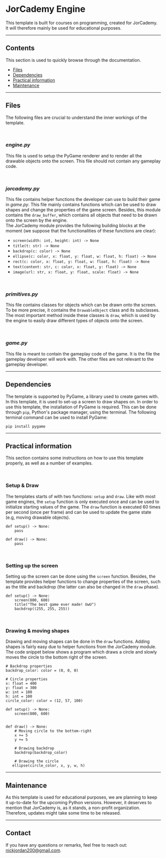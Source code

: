 # JorCademy Engine
This template is built for courses on programming, created for JorCademy. It will therefore mainly be used for educational purposes.  

---

## Contents
This section is used to quickly browse through the documentation.
- [Files](#files)
- [Dependencies](#dependencies)
- [Practical information](#practical-information)
- [Maintenance](#maintenance)

---

## Files
The following files are crucial to understand the inner workings of the template.

<br>

### <i>engine.py</i>
This file is used to setup the PyGame renderer and to render all the drawable objects onto the screen. This file should not contain any gameplay code.  

<br>

### <i>jorcademy.py</i>
This file contains helper functions the developer can use to build their game in <i>game.py</i>. This file mainly contains functions which can be used to draw shapes and change the properties of the game screen. Besides, this module contains the ```draw_buffer```, which contains all objects that need to be drawn onto the screen by the engine. 
<br>
The JorCademy module provides the following building blocks at the moment (we suppose that the functionalities of these functions are clear):
- ```screen(width: int, height: int) -> None```
- ```title(t: str) -> None```
- ```backdrop(c: color) -> None```
- ```ellipse(c: color, x: float, y: float, w: float, h: float) -> None```
- ```rect(c: color, x: float, y: float, w: float, h: float) -> None```
- ```text(content: str, c: color, x: float, y: float) -> None```
- ```image(url: str, x: float, y: float, scale: float) -> None```

<br>


### <i>primitives.py</i>
This file contains classes for objects which can be drawn onto the screen. To be more precise, it contains the ```DrawableObject``` class and its subclasses. The most important method inside these classes is ```draw```, which is used by the engine to easily draw different types of objects onto the screen.

<br>

### <i>game.py</i>
This file is meant to contain the gameplay code of the game. It is the file the gameplay developer will work with. The other files are not relevant to the gameplay developer. 

---


## Dependencies
The template is supported by PyGame, a library used to create games with. In this template, it is used to set-up a screen to draw shapes on. In order to use this template, the installation of PyGame is required. This can be done through ```pip```, Python's package manager, using the terminal. The following terminal command can be used to install PyGame: 
```
pip install pygame
```  

---

## Practical information
This section contains some instructions on how to use this template properly, as well as a number of examples. 

<br>

### Setup & Draw
The templates starts of with two functions: ```setup``` and ```draw```. Like with most game engines, the ```setup``` function is only executed once and can be used to initialize starting values of the game. The ```draw``` function is executed 60 times per second (once per frame) and can be used to update the game state (e.g, moving drawable objects).  
```
def setup() -> None:
    pass

def draw() -> None:
    pass
```

<br>

### Setting up the screen
Setting up the screen can be done using the ```screen``` function. Besides, the template provides helper functions to change properties of the screen, such as the title and backdrop (the latter can also be changed in the ```draw``` phase).
```
def setup() -> None:
    screen(800, 600)
    title("The best game ever made! UwU")
    backdrop((255, 255, 255))
```

<br>

### Drawing & moving shapes
Drawing and moving shapes can be done in the ```draw``` functions. Adding shapes is fairly easy due to helper functions from the JorCademy module. The code snippet below shows a program which draws a circle and slowly moves the circle to the bottom right of the screen. 
```
# Backdrop properties
backdrop_color: color = (0, 0, 0)

# Circle properties
x: float = 400
y: float = 300
w: int = 100
h: int = 100
circle_color: color = (12, 57, 100)

def setup() -> None:
    screen(800, 600)


def draw() -> None:
    # Moving circle to the bottom-right
    x += 5
    y += 5

    # Drawing backdrop
    backdrop(backdrop_color)

    # Drawing the circle 
   ellipse(circle_color, x, y, w, h) 
```
---
## Maintenance
As this template is used for educational purposes, we are planning to keep it up-to-date for the upcoming Python versions. However, it deserves to mention that JorCademy is, as it stands, a non-profit organization. Therefore, updates might take some time to be released. 

---
## Contact
If you have any questions or remarks, feel free to reach out: nickjordan200@gmail.com.
